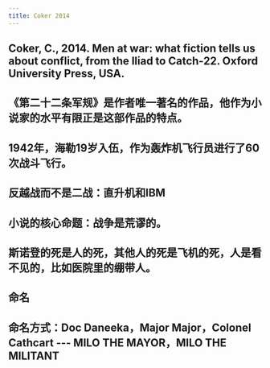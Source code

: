 ```yaml
---
title: Coker 2014
---
```


## Coker, C., 2014. Men at war: what fiction tells us about conflict, from the Iliad to Catch-22. Oxford University Press, USA.
## 
##
## 《第二十二条军规》是作者唯一著名的作品，他作为小说家的水平有限正是这部作品的特点。
##
## 1942年，海勒19岁入伍，作为轰炸机飞行员进行了60次战斗飞行。
##
## 反越战而不是二战：直升机和IBM
##
## 小说的核心命题：战争是荒谬的。
##
## 斯诺登的死是人的死，其他人的死是飞机的死，人是看不见的，比如医院里的绷带人。
##
## 命名
## 命名方式：Doc Daneeka，Major Major，Colonel Cathcart --- MILO THE MAYOR，MILO THE MILITANT
